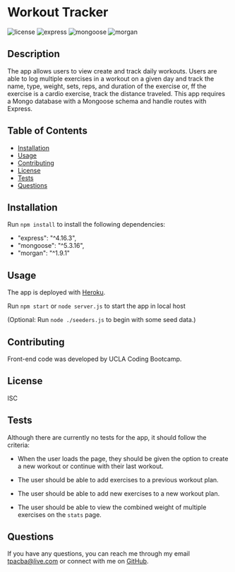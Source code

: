 # Workout Tracker

![license](https://img.shields.io/badge/license-ISC-red.svg)
![express](https://img.shields.io/badge/express-4.16.3-blue.svg)
![mongoose](https://img.shields.io/badge/mongoose-5.3.16-green.svg)
![morgan](https://img.shields.io/badge/morgan-1.9.1-yellow.svg)

## Description

The app allows users to view create and track daily workouts. Users are able to log multiple exercises in a workout on a given day and track the name, type, weight, sets, reps, and duration of the exercise or, ff the exercise is a cardio exercise, track the distance traveled. This app requires a Mongo database with a Mongoose schema and handle routes with Express.

## Table of Contents

* [Installation](#installation)
* [Usage](#usage)
* [Contributing](#contributing)
* [License](#license)
* [Tests](#tests)
* [Questions](#questions)

## Installation

Run `npm install` to install the following dependencies:
* "express": "^4.16.3",
* "mongoose": "^5.3.16",
* "morgan": "^1.9.1"

## Usage

The app is deployed with [Heroku]().

Run `npm start` or `node server.js` to start the app in local host 

(Optional: Run `node ./seeders.js` to begin with some seed data.)

## Contributing

Front-end code was developed by UCLA Coding Bootcamp.

## License

ISC

## Tests

Although there are currently no tests for the app, it should follow the criteria:

* When the user loads the page, they should be given the option to create a new workout or continue with their last workout.

* The user should be able to add exercises to a previous workout plan.

* The user should be able to add new exercises to a new workout plan.

* The user should be able to view the combined weight of multiple exercises on the `stats` page.

## Questions

If you have any questions, you can reach me through my email tpacba@live.com or connect with me on [GitHub](https://github.com/tpacba).

